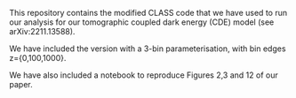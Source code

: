 This repository contains the modified CLASS code that we have used to run our analysis for our tomographic coupled dark energy (CDE) model (see arXiv:2211.13588). 

We have included the version with a 3-bin parameterisation, with bin edges z={0,100,1000}. 

We have also included a notebook to reproduce Figures 2,3 and 12 of our paper. 
